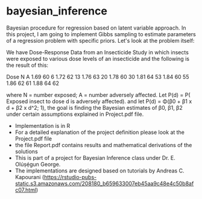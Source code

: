 # bayesian_inference

Bayesian procedure for regression based on latent variable approach.
In this project, I am going to implement Gibbs sampling to estimate parameters of a regression problem with specific priors.
Let's look at the problem itself:



We have Dose-Response Data from an Insecticide Study in which insects were exposed to various dose levels of an insecticide and the following is the result of this:


Dose	 N	 A
1.69	 60	6
1.72	 62	13
1.76	 63	20
1.78	 60	30
1.81	 64	53
1.84	 60	55
1.86	 62	61
1.88	 64	62


where N = number exposed; A = number adversely affected.
Let P(d) = P( Exposed insect to dose d is adversely affected). and let P(d) =  Φ(β0 + β1 x d + β2 x d^2; 1),
the goal is finding the Bayesian estimates of β0, β1, β2 under certain assumptions explained in Project.pdf file.




- Implementation is in R
- For a detailed explanation of the project definition please look at the Project.pdf file
- the file Report.pdf contains results and mathematical derivations of the solutions
- This is part of a project for Bayesian Inference class under Dr. E. Olúṣẹ́gun George.
- The implementations are designed based on tutorials by Andreas C. Kapourani (https://rstudio-pubs-static.s3.amazonaws.com/208180_b659633007eb45aa9c48e4c50b8afc07.html)
